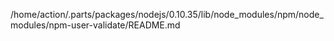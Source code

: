 /home/action/.parts/packages/nodejs/0.10.35/lib/node_modules/npm/node_modules/npm-user-validate/README.md